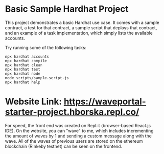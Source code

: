 # Basic Sample Hardhat Project

This project demonstrates a basic Hardhat use case. It comes with a sample contract, a test for that contract, a sample script that deploys that contract, and an example of a task implementation, which simply lists the available accounts.

Try running some of the following tasks:

```shell
npx hardhat accounts
npx hardhat compile
npx hardhat clean
npx hardhat test
npx hardhat node
node scripts/sample-script.js
npx hardhat help
```

# Website Link: https://waveportal-starter-project.hborska.repl.co/

For speed, the front end was created on Repl.it (browser-based React.js IDE). On the website, you can "wave" to me, which includes incrementing the amount of waves by 1 and sending a custom message along with the wave. All of the waves of previous users are stored on the ethereum blockchain (Rinkeby testnet) can be seen on the frontend.
